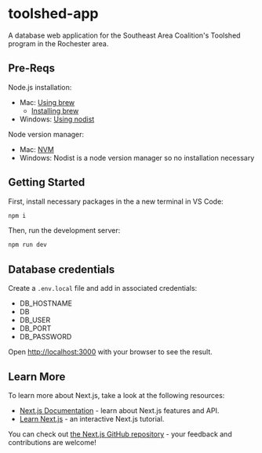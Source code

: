 # toolshed-app
A database web application for the Southeast Area Coalition's Toolshed program in the Rochester area.

## Pre-Reqs
Node.js installation: 
- Mac: [Using brew](https://formulae.brew.sh/formula/node)
    - [Installing brew](https://brew.sh/)
- Windows: [Using nodist](https://github.com/nodists/nodist?tab=readme-ov-file#installation)

Node version manager:
- Mac: [NVM](https://github.com/nvm-sh/nvm?tab=readme-ov-file#installing-and-updating)
- Windows: Nodist is a node version manager so no installation necessary 


## Getting Started

First, install necessary packages in the a new terminal in VS Code:
```bash
npm i
```

Then, run the development server:

```bash
npm run dev
```

## Database credentials
Create a ```.env.local``` file and add in associated credentials:
- DB_HOSTNAME
- DB
- DB_USER
- DB_PORT
- DB_PASSWORD


Open [http://localhost:3000](http://localhost:3000) with your browser to see the result.

## Learn More

To learn more about Next.js, take a look at the following resources:

- [Next.js Documentation](https://nextjs.org/docs) - learn about Next.js features and API.
- [Learn Next.js](https://nextjs.org/learn) - an interactive Next.js tutorial.

You can check out [the Next.js GitHub repository](https://github.com/vercel/next.js/) - your feedback and contributions are welcome!